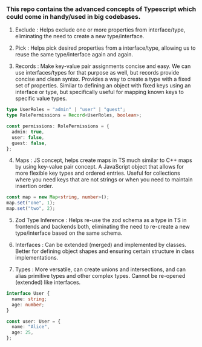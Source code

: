 ### This repo contains the advanced concepts of Typescript which could come in handy/used in big codebases.

1. Exclude : Helps exclude one or more properties from interface/type, eliminating the need to create a new type/interface.

2. Pick : Helps pick desired properties from a interface/type, allowing us to reuse the same type/interface again and again.

3. Records : Make key-value pair assignments concise and easy. We can use interfaces/types for that purpose as well, but records provide concise and clean syntax. Provides a way to create a type with a fixed set of properties. Similar to defining an object with fixed keys using an interface or type, but specifically useful for mapping known keys to specific value types.

```ts
type UserRoles = "admin" | "user" | "guest";
type RolePermissions = Record<UserRoles, boolean>;

const permissions: RolePermissions = {
  admin: true,
  user: false,
  guest: false,
};
```

4. Maps : JS concept, helps create maps in TS much similar to C++ maps by using key-value pair concept. A JavaScript object that allows for more flexible key types and ordered entries. Useful for collections where you need keys that are not strings or when you need to maintain insertion order.

```ts
const map = new Map<string, number>();
map.set("one", 1);
map.set("two", 2);
```

5. Zod Type Inference : Helps re-use the zod schema as a type in TS in frontends and backends both, eliminating the need to re-create a new type/interface based on the same schema.

6. Interfaces : Can be extended (merged) and implemented by classes. Better for defining object shapes and ensuring certain structure in class implementations.

7. Types : More versatile, can create unions and intersections, and can alias primitive types and other complex types. Cannot be re-opened (extended) like interfaces.

```ts
interface User {
  name: string;
  age: number;
}

const user: User = {
  name: "Alice",
  age: 25,
};
```
